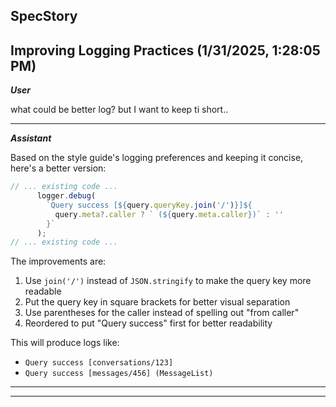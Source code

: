 ## SpecStory

## Improving Logging Practices (1/31/2025, 1:28:05 PM)

_**User**_

what could be better log? but I want to keep ti short..

---

_**Assistant**_

Based on the style guide's logging preferences and keeping it concise, here's a better version:

```typescript:queries/queryClient.ts
// ... existing code ...
      logger.debug(
        `Query success [${query.queryKey.join('/')}]${
          query.meta?.caller ? ` (${query.meta.caller})` : ''
        }`
      );
// ... existing code ...
```

The improvements are:
1. Use `join('/')` instead of `JSON.stringify` to make the query key more readable
2. Put the query key in square brackets for better visual separation
3. Use parentheses for the caller instead of spelling out "from caller"
4. Reordered to put "Query success" first for better readability

This will produce logs like:
- `Query success [conversations/123]`
- `Query success [messages/456] (MessageList)`

---



---

